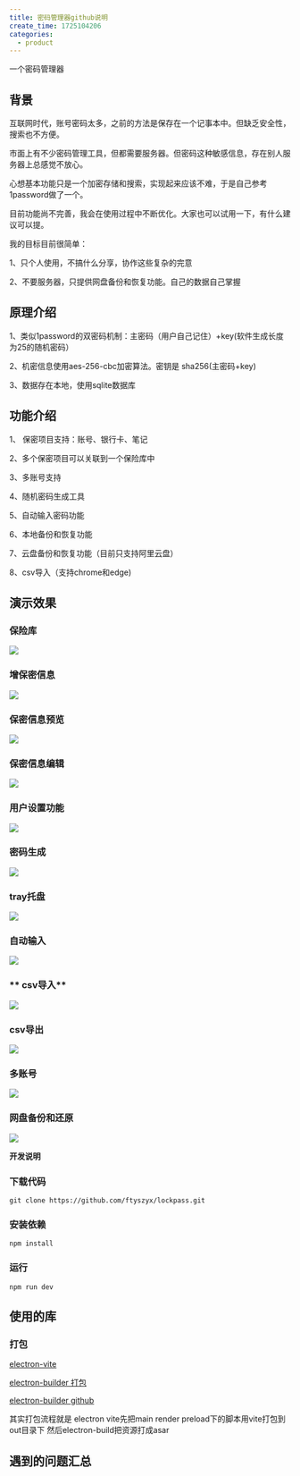 ```yaml
---
title: 密码管理器github说明
create_time: 1725104206
categories:
  - product
---
```



一个密码管理器

## **背景**

互联网时代，账号密码太多，之前的方法是保存在一个记事本中。但缺乏安全性，搜索也不方便。

市面上有不少密码管理工具，但都需要服务器。但密码这种敏感信息，存在别人服务器上总感觉不放心。

心想基本功能只是一个加密存储和搜索，实现起来应该不难，于是自己参考1password做了一个。

目前功能尚不完善，我会在使用过程中不断优化。大家也可以试用一下，有什么建议可以提。

我的目标目前很简单：

1、只个人使用，不搞什么分享，协作这些复杂的完意

2、不要服务器，只提供网盘备份和恢复功能。自己的数据自己掌握

## **原理介绍**

1、类似1password的双密码机制：主密码（用户自己记住）+key(软件生成长度为25的随机密码）

2、机密信息使用aes-256-cbc加密算法。密钥是 sha256(主密码+key)

3、数据存在本地，使用sqlite数据库

## **功能介绍**

1、 保密项目支持：账号、银行卡、笔记

2、多个保密项目可以关联到一个保险库中

3、多账号支持

4、随机密码生成工具

5、自动输入密码功能

6、本地备份和恢复功能

7、云盘备份和恢复功能（目前只支持阿里云盘）

8、csv导入（支持chrome和edge)

## **演示效果**

### **保险库**

<img src="/assets/J2JSbjsYpots6zxdObtcLQjNnvg.gif" src-width="918" class="markdown-img m-auto" src-height="614" align="center"/>

### **增保密信息**

<img src="/assets/WIpwbuzdpov0QBx3gfhcv5hmnJd.gif" src-width="874" class="markdown-img m-auto" src-height="654" align="center"/>

### **保密信息预览**

<img src="/assets/PaRDbyqASo5B6rx57X2cfdd0nTe.gif" src-width="974" class="markdown-img m-auto" src-height="728" align="center"/>

### **保密信息编辑**

<img src="/assets/VZtRbLDijoYEqAx02CccGMeMnhd.gif" src-width="878" class="markdown-img m-auto" src-height="652" align="center"/>

### **用户设置功能**

<img src="/assets/Ud6ibdHu7o4PCSxPeuicyVfXngd.gif" src-width="872" class="markdown-img m-auto" src-height="612" align="center"/>

### **密码生成**

<img src="/assets/R0yGbj9laoiboRx2fZ8ce9Nmnld.gif" src-width="1028" class="markdown-img m-auto" src-height="656" align="center"/>

### **tray托盘**

<img src="/assets/O9iNbgRj3ok9YbxggjdcwlZynDS.png" src-width="244" class="markdown-img m-auto" src-height="140" align="center"/>

### **自动输入**

<img src="/assets/ARvUbClubozD6txiiN9cneAJnRh.gif" src-width="864" class="markdown-img m-auto" src-height="436" align="center"/>

### ** csv导入**

<img src="/assets/Z7RObWhM0ouHS3xy4vKcvdV1nbg.gif" src-width="876" class="markdown-img m-auto" src-height="656" align="center"/>

### **csv导出**

<img src="/assets/X170bJ7sAoigCQxBD5HcmunnnRg.gif" src-width="874" class="markdown-img m-auto" src-height="644" align="center"/>

### **多账号**

<img src="/assets/PL7hbSig9oE2dyxlGXzc4Ep2neg.gif" src-width="860" class="markdown-img m-auto" src-height="642" align="center"/>

### **网盘备份和还原**

<img src="/assets/SLj9bpWP7oZ2nsx25X4cLgpwn5f.gif" src-width="882" class="markdown-img m-auto" src-height="656" align="center"/>

**开发说明**

### **下载代码**

```text
git clone https://github.com/ftyszyx/lockpass.git
```

### **安装依赖**

```text
npm install
```

### **运行**

```text
npm run dev
```

## **使用的库**

### **打包**

[electron-vite](https://github.com/alex8088/electron-vite)

<u>electron-builder 打包</u>

<u>electron-builder github</u>

其实打包流程就是 electron vite先把main render preload下的脚本用vite打包到out目录下 然后electron-build把资源打成asar

## **遇到的问题汇总**

